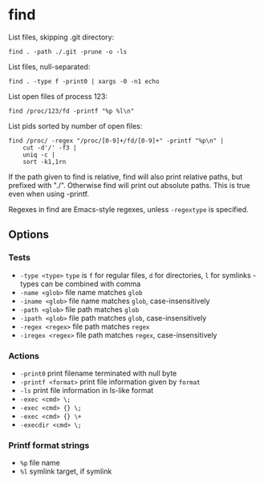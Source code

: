 # find

List files, skipping .git directory:

    find . -path ./.git -prune -o -ls

List files, null-separated:

    find . -type f -print0 | xargs -0 -n1 echo

List open files of process 123:

    find /proc/123/fd -printf "%p %l\n"

List pids sorted by number of open files:

    find /proc/ -regex "/proc/[0-9]+/fd/[0-9]+" -printf "%p\n" |
        cut -d'/' -f3 |
        uniq -c |
        sort -k1,1rn

If the path given to find is relative, find will also print relative
paths, but prefixed with "./". Otherwise find will print out absolute
paths. This is true even when using -printf.

Regexes in find are Emacs-style regexes, unless `-regextype` is
specified.

## Options

### Tests

- `-type <type>` `type` is `f` for regular files, `d` for directories,
  `l` for symlinks - types can be combined with comma
- `-name <glob>` file name matches `glob`
- `-iname <glob>` file name matches `glob`, case-insensitively
- `-path <glob>` file path matches `glob`
- `-ipath <glob>` file path matches `glob`, case-insensitively
- `-regex <regex>` file path matches `regex`
- `-iregex <regex>` file path matches `regex`, case-insensitively

### Actions

- `-print0` print filename terminated with null byte
- `-printf <format>` print file information given by `format`
- `-ls` print file information in ls-like format
- `-exec <cmd> \;`
- `-exec <cmd> {} \;`
- `-exec <cmd> {} \+`
- `-execdir <cmd> \;`

### Printf format strings

- `%p` file name
- `%l` symlink target, if symlink
